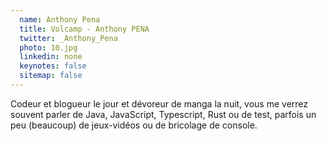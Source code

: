 ```yaml
---
  name: Anthony Pena
  title: Volcamp - Anthony PENA
  twitter: _Anthony_Pena
  photo: 10.jpg
  linkedin: none
  keynotes: false
  sitemap: false
---
```

Codeur et blogueur le jour et dévoreur de manga la nuit, vous me verrez souvent parler de Java, JavaScript, Typescript, Rust ou de test, parfois un peu (beaucoup) de jeux-vidéos ou de bricolage de console.